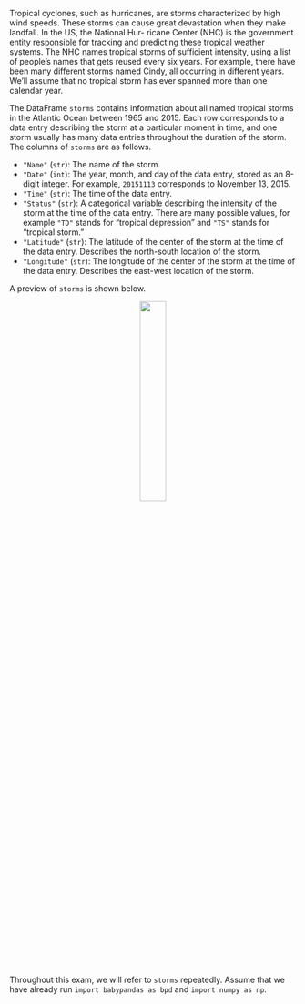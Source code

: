 Tropical cyclones, such as hurricanes, are storms characterized by high wind speeds. These
storms can cause great devastation when they make landfall. In the US, the National Hur-
ricane Center (NHC) is the government entity responsible for tracking and predicting these
tropical weather systems. The NHC names tropical storms of sufficient intensity, using a
list of people’s names that gets reused every six years. For example, there have been many
different storms named Cindy, all occurring in different years. We’ll assume that no tropical
storm has ever spanned more than one calendar year.

The DataFrame `storms` contains information about all named tropical storms in the Atlantic
Ocean between 1965 and 2015. Each row corresponds to a data entry describing the storm
at a particular moment in time, and one storm usually has many data entries throughout
the duration of the storm. The columns of `storms` are as follows.

- `"Name"` (`str`): The name of the storm.
- `"Date"` (`int`): The year, month, and day of the data entry, stored as an 8-digit integer. For example, `20151113` corresponds to November 13, 2015.
- `"Time"` (`str`): The time of the data entry.
- `"Status"` (`str`): A categorical variable describing the intensity of the storm at the time of the data entry. There are many possible values, for example `"TD"` stands for “tropical depression” and `"TS"` stands for “tropical storm.”
- `"Latitude"` (`str`): The latitude of the center of the storm at the time of the data entry. Describes the north-south location of the storm.
- `"Longitude"` (`str`): The longitude of the center of the storm at the time of the data entry. Describes the east-west location of the storm.

A preview of `storms` is shown below.

<center><img src='../assets/images/wi23-midterm/df.jpg' width=30%></center>


Throughout this exam, we will refer to `storms` repeatedly. Assume that we have already
run `import babypandas as bpd` and `import numpy as np`.
